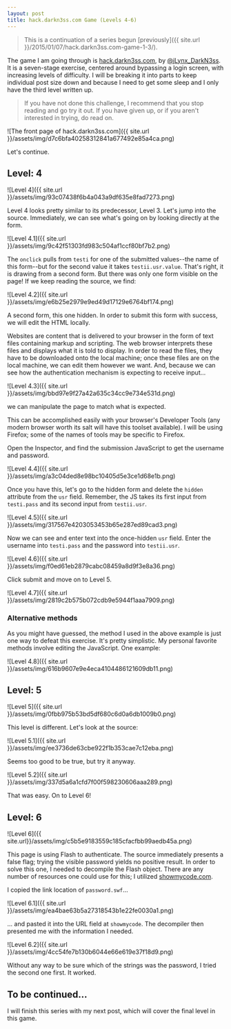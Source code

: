 ```yaml
---
layout: post
title: hack.darkn3ss.com Game (Levels 4-6)
---
```


> This is a continuation of a series begun 
> [previously]({{ site.url }}/2015/01/07/hack.darkn3ss.com-game-1-3/). 

The game I am going through is 
[hack.darkn3ss.com](http://hack.darkn3ss.com/), by 
[@jLynx_DarkN3ss](https://twitter.com/jLynx_DarkN3ss). It is a seven-stage
exercise, centered around bypassing a login screen, with increasing levels of
difficulty. I will be breaking it into parts to keep individual post size down
and because I need to get some sleep and I only have the third level written
up.

> If you have not done this challenge, I recommend that you stop reading and
> go try it out. If you have given up, or if you aren't interested in trying,
> do read on.

![The front page of hack.darkn3ss.com]({{ site.url }}/assets/img/d7c6bfa40258312841a677492e85a4ca.png)

Let's continue. 

## Level: 4 

![Level 4]({{ site.url }}/assets/img/93c07438f6b4a043a9df635e8fad7273.png)

Level 4 looks pretty similar to its predecessor, Level 3. Let's jump into the 
source. Immediately, we can see what's going on by looking directly at the 
form. 

![Level 4.1]({{ site.url }}/assets/img/9c42f51303fd983c504af1ccf80bf7b2.png)

The `onclick` pulls from `testi` for one of the submitted values--the name of 
this form--but for the second value it takes `testii.usr.value`. That's right,
it is drawing from a second form. But there was only one form visible on the 
page! If we keep reading the source, we find: 

![Level 4.2]({{ site.url }}/assets/img/e6b25e2979e9ed49d17129e6764bf174.png)

A second form, this one hidden. In order to submit this form with success, we 
will edit the HTML locally. 

Websites are content that is delivered to your browser in the form of text 
files containing markup and scripting. The web browser interprets these files
and displays what it is told to display. In order to read the files, they have 
to be downloaded onto the local machine; once these files are on the local 
machine, we can edit them however we want. And, because we can see how the 
authentication mechanism is expecting to receive input... 

![Level 4.3]({{ site.url }}/assets/img/bbd97e9f27a42a635c34cc9e734e531d.png)

we can manipulate the page to match what is expected. 

This can be accomplished easily with your browser's Developer Tools (any modern
browser worth its salt will have this toolset available). I will be using 
Firefox; some of the names of tools may be specific to Firefox. 

Open the Inspector, and find the submission JavaScript to get the username and
password. 

![Level 4.4]({{ site.url }}/assets/img/a3c04ded8e98bc10405d5e3ce1d68e1b.png)

Once you have this, let's go to the hidden form and delete the `hidden` 
attribute from the `usr` field. Remember, the JS takes its first input from 
`testi.pass` and its second input from `testii.usr`. 

![Level 4.5]({{ site.url }}/assets/img/317567e4203053453b65e287ed89cad3.png)

Now we can see and enter text into the once-hidden `usr` field. Enter the 
username into `testi.pass` and the password into `testii.usr`. 

![Level 4.6]({{ site.url }}/assets/img/f0ed61eb2879cabc08459a8d9f3e8a36.png)

Click submit and move on to Level 5. 

![Level 4.7]({{ site.url }}/assets/img/2819c2b575b072cdb9e5944f1aaa7909.png)

### Alternative methods

As you might have guessed, the method I used in the above example is just one
way to defeat this exercise. It's pretty simplistic. My personal favorite
methods involve editing the JavaScript. One example: 

![Level 4.8]({{ site.url }}/assets/img/616b9607e9e4eca4104486121609db11.png)

## Level: 5

![Level 5]({{ site.url }}/assets/img/0fbb975b53bd5df680c6d0a6db1009b0.png)

This level is different. Let's look at the source: 

![Level 5.1]({{ site.url }}/assets/img/ee3736de63cbe922f1b353cae7c12eba.png)

Seems too good to be true, but try it anyway. 

![Level 5.2]({{ site.url }}/assets/img/337d5a6a1cfd7f00f598230606aaa289.png)

That was easy. On to Level 6! 

## Level: 6

![Level 6]({{ site.url}}/assets/img/c5b5e9183559c185cfacfbb99aedb45a.png)

This page is using Flash to authenticate. The source immediately presents a 
false flag; trying the visible password yields no positive result. In order to 
solve this one, I needed to decompile the Flash object. There are any number
of resources one could use for this; I utilized 
[showmycode.com](http://www.showmycode.com/). 

I copied the link location of `password.swf`... 

![Level 6.1]({{ site.url }}/assets/img/ea4bae63b5a27318543b1e22fe0030a1.png)

... and pasted it into the URL field at `showmycode`. The decompiler 
then presented me with the information I needed. 

![Level 6.2]({{ site.url }}/assets/img/4cc54fe7b130b6044e66e619e37f18d9.png)

Without any way to be sure which of the strings was the password, I tried the 
second one first. It worked. 

## To be continued...

I will finish this series with my next post, which will cover the final level 
in this game. 
